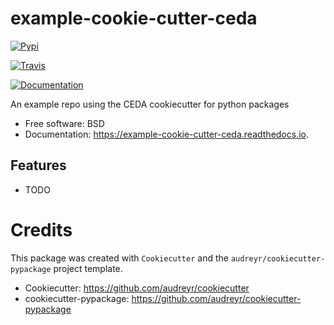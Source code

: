 # example-cookie-cutter-ceda


[![Pypi](https://img.shields.io/pypi/v/example_cookie_cutter_ceda.svg)](https://pypi.python.org/pypi/example_cookie_cutter_ceda)

[![Travis](https://img.shields.io/travis/ellesmith88/example_cookie_cutter_ceda.svg)](https://travis-ci.org/ellesmith88/example_cookie_cutter_ceda)

[![Documentation](https://readthedocs.org/projects/example-cookie-cutter-ceda/badge/?version=latest)](https://example-cookie-cutter-ceda.readthedocs.io/en/latest/?badge=latest)




An example repo using the CEDA cookiecutter for python packages


* Free software: BSD
* Documentation: https://example-cookie-cutter-ceda.readthedocs.io.


## Features

* TODO

# Credits

This package was created with `Cookiecutter` and the `audreyr/cookiecutter-pypackage` project template.

 * Cookiecutter: https://github.com/audreyr/cookiecutter
 * cookiecutter-pypackage: https://github.com/audreyr/cookiecutter-pypackage
